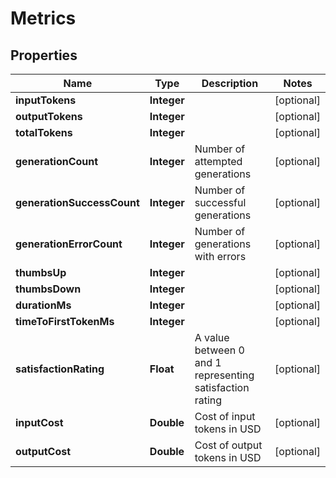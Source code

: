 

# Metrics


## Properties

| Name | Type | Description | Notes |
|------------ | ------------- | ------------- | -------------|
|**inputTokens** | **Integer** |  |  [optional] |
|**outputTokens** | **Integer** |  |  [optional] |
|**totalTokens** | **Integer** |  |  [optional] |
|**generationCount** | **Integer** | Number of attempted generations |  [optional] |
|**generationSuccessCount** | **Integer** | Number of successful generations |  [optional] |
|**generationErrorCount** | **Integer** | Number of generations with errors |  [optional] |
|**thumbsUp** | **Integer** |  |  [optional] |
|**thumbsDown** | **Integer** |  |  [optional] |
|**durationMs** | **Integer** |  |  [optional] |
|**timeToFirstTokenMs** | **Integer** |  |  [optional] |
|**satisfactionRating** | **Float** | A value between 0 and 1 representing satisfaction rating |  [optional] |
|**inputCost** | **Double** | Cost of input tokens in USD |  [optional] |
|**outputCost** | **Double** | Cost of output tokens in USD |  [optional] |



